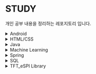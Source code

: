 # STUDY
 개인 공부 내용을 정리하는 레포지토리 입니다.
 
<details>
 <summary>Android</summary>

## Language
![Java](https://img.shields.io/badge/Java-ED8B00?style=for-the-badge&logo=openjdk&logoColor=white)
![Android](https://img.shields.io/badge/Android-3DDC84.svg?style=for-the-badge&logo=Android&logoColor=white)

## Tools
![Android Studio](https://img.shields.io/badge/Android%20Studio-3DDC84.svg?style=for-the-badge&logo=Android-Studio&logoColor=white)
</details>

<details>
 <summary>HTML/CSS</summary>
 
## Language
![HTML5](https://img.shields.io/badge/html5-%23E34F26.svg?style=for-the-badge&logo=html5&logoColor=white)
![CSS3](https://img.shields.io/badge/css3-%231572B6.svg?style=for-the-badge&logo=css3&logoColor=white)
## Tools
![WebStorm](https://img.shields.io/badge/webstorm-143?style=for-the-badge&logo=webstorm&logoColor=white&color=black)
![Visual Studio Code](https://img.shields.io/badge/Visual%20Studio%20Code-0078d7.svg?style=for-the-badge&logo=visual-studio-code&logoColor=white)
</details>

<details>
 <summary>Java</summary>
 
## Language
![Java](https://img.shields.io/badge/Java-ED8B00?style=for-the-badge&logo=openjdk&logoColor=white)
## Tools
![Eclipse](https://img.shields.io/badge/Eclipse-FE7A16.svg?style=for-the-badge&logo=Eclipse&logoColor=white)
</details>

<details>
 <summary>Machine Learning</summary>
 
## Language
![Python](https://img.shields.io/badge/python-3670A0?style=for-the-badge&logo=python&logoColor=ffdd54)
## Tools
![PyCharm](https://img.shields.io/badge/pycharm-143?style=for-the-badge&logo=pycharm&logoColor=black&color=black&labelColor=green)
![Jupyter Notebook](https://img.shields.io/badge/jupyter-%23FA0F00.svg?style=for-the-badge&logo=jupyter&logoColor=white)
![colab](https://img.shields.io/badge/Colab-F9AB00?style=for-the-badge&logo=googlecolab&color=525252)
## Python Package
![Tenserflow](https://img.shields.io/badge/TensorFlow-FF6F00?style=for-the-badge&logo=tensorflow&logoColor=white)
</details>

<details>
 <summary>Spring</summary>

## Language
![Java](https://img.shields.io/badge/Java-ED8B00?style=for-the-badge&logo=openjdk&logoColor=white)
![HTML5](https://img.shields.io/badge/html5-%23E34F26.svg?style=for-the-badge&logo=html5&logoColor=white)
![CSS3](https://img.shields.io/badge/css3-%231572B6.svg?style=for-the-badge&logo=css3&logoColor=white)
![Postgres](https://img.shields.io/badge/postgres-%23316192.svg?style=for-the-badge&logo=postgresql&logoColor=white)
## Tools
![Spring](https://img.shields.io/badge/spring-%236DB33F.svg?style=for-the-badge&logo=spring&logoColor=white)
![Apache Maven](https://img.shields.io/badge/Apache%20Maven-C71A36?style=for-the-badge&logo=Apache%20Maven&logoColor=white)
![Apache Tomcat](https://img.shields.io/badge/apache%20tomcat-%23F8DC75.svg?style=for-the-badge&logo=apache-tomcat&logoColor=black)
## Security
![Spring Security](https://img.shields.io/badge/Spring_Security-6DB33F?style=for-the-badge&logo=Spring-Security&logoColor=white)
## Browsers
![Google Chrome](https://img.shields.io/badge/Google_chrome-4285F4?style=for-the-badge&logo=Google-chrome&logoColor=white)
</details>

<details>
 <summary>SQL</summary>

## Language
![Postgres](https://img.shields.io/badge/postgres-%23316192.svg?style=for-the-badge&logo=postgresql&logoColor=white)
## Tools
![DataGrip](https://img.shields.io/badge/DataGrip-000000.svg?style=for-the-badge&logo=DataGrip&logoColor=white)
</details>


<details>
 <summary>TFT_eSPI Library</summary>
 
## Language
![C++](https://img.shields.io/badge/C%2B%2B-00599C?style=for-the-badge&logo=c%2B%2B&logoColor=white)
## Tools
![Arduino](https://img.shields.io/badge/Arduino_IDE-00979D?style=for-the-badge&logo=arduino&logoColor=white)
## Platforms
![ESPRESSIF](https://img.shields.io/badge/espressif-E7352C?style=for-the-badge&logo=espressif&logoColor=white)
</details>
